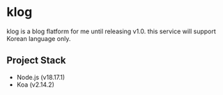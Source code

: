 # klog

klog is a blog flatform for me until releasing v1.0.
this service will support Korean language only.

## Project Stack
- Node.js (v18.17.1)
- Koa (v2.14.2)
